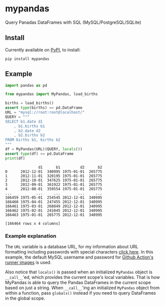 # mypandas

Query Panadas DataFrames with SQL (MySQL/PostgreSQL/SQLite)


## Install

Currently available on [PyPI](https://pypi.org/project/mypandas/), to install:
```
pip install mypandas
```

## Example

```py
import pandas as pd

from mypandas import MyPandas, load_births

births = load_births()
assert type(births) == pd.DataFrame
URL = "mysql://root:root@localhost/"
QUERY = """
SELECT b1.date d1
    , b1.births b1
    , b2.date d2
    , b2.births b2
FROM births b1, births b2
"""
df = MyPandas(URL)(QUERY, locals())
assert type(df) == pd.DataFrame
print(df)
```
```
               d1      b1         d2      b2
0      2012-12-01  340995 1975-01-01  265775
1      2012-11-01  320195 1975-01-01  265775
2      2012-10-01  347625 1975-01-01  265775
3      2012-09-01  361922 1975-01-01  265775
4      2012-08-01  359554 1975-01-01  265775
...           ...     ...        ...     ...
166459 1975-05-01  254545 2012-12-01  340995
166460 1975-04-01  247455 2012-12-01  340995
166461 1975-03-01  268849 2012-12-01  340995
166462 1975-02-01  241045 2012-12-01  340995
166463 1975-01-01  265775 2012-12-01  340995

[166464 rows x 4 columns]
```

### Example explanation
The `URL` variable is a database URL, for my information about URL formatting including passwords with special characters [click here](https://docs.sqlalchemy.org/en/14/core/engines.html#database-urls). In this example, the default MySQL username and password for [Github Action's runner images](https://github.com/actions/runner-images) is used.

Also notice that `locals()` is passed when an initialized `MyPandas` object is `__call__`'ed, which provides the current scope's local variables. That is how MyPandas is able to query the Pandas DataFrames in the current scope based on just a string. When `__call__`'ing an initialized `MyPandas` object from within a function, pass `globals()` instead if you need to query DataFrames in the global scope.
